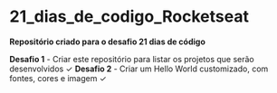 # 21_dias_de_codigo_Rocketseat
<b> Repositório criado para o desafio 21 dias de código </b>


<b>Desafio 1</b> - Criar este repositório para listar os projetos que serão desenvolvidos ✓
<b>Desafio 2</b> - Criar um Hello World customizado, com fontes, cores e imagem ✓
